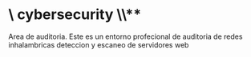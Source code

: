 # \\ cybersecurity \\\\\**
Area de auditoria.
Este es un entorno profecional de auditoria de redes inhalambricas deteccion y escaneo de servidores web
